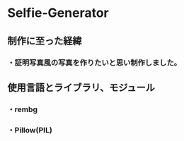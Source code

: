 # Selfie-Generator
## 制作に至った経緯
### ・証明写真風の写真を作りたいと思い制作しました。
## 使用言語とライブラリ、モジュール
### ・rembg
### ・Pillow(PIL)
